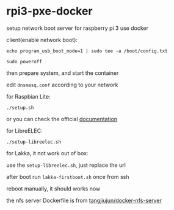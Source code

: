 # rpi3-pxe-docker

setup network boot server for raspberry pi 3 use docker

client(enable network boot): 

```
echo program_usb_boot_mode=1 | sudo tee -a /boot/config.txt
```

```
sudo poweroff
```

then prepare system, and start the container

edit `dnsmasq.conf` according to your network

for Raspbian Lite:

```
./setup.sh
```

or you can check the official [documentation](https://www.raspberrypi.org/documentation/hardware/raspberrypi/bootmodes/net_tutorial.md)

for LibreELEC:

```
./setup-libreelec.sh
```

for Lakka, it not work out of box:

use the `setup-libreelec.sh`, just replace the url

after boot run `lakka-firstboot.sh` once from ssh

reboot manually, it should works now


the nfs server Dockerfile is from [tangjiujun/docker-nfs-server](https://github.com/tangjiujun/docker-nfs-server)
